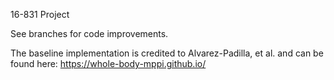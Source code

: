 16-831 Project

See branches for code improvements.

The baseline implementation is credited to Alvarez-Padilla, et al. and can be found here: https://whole-body-mppi.github.io/

